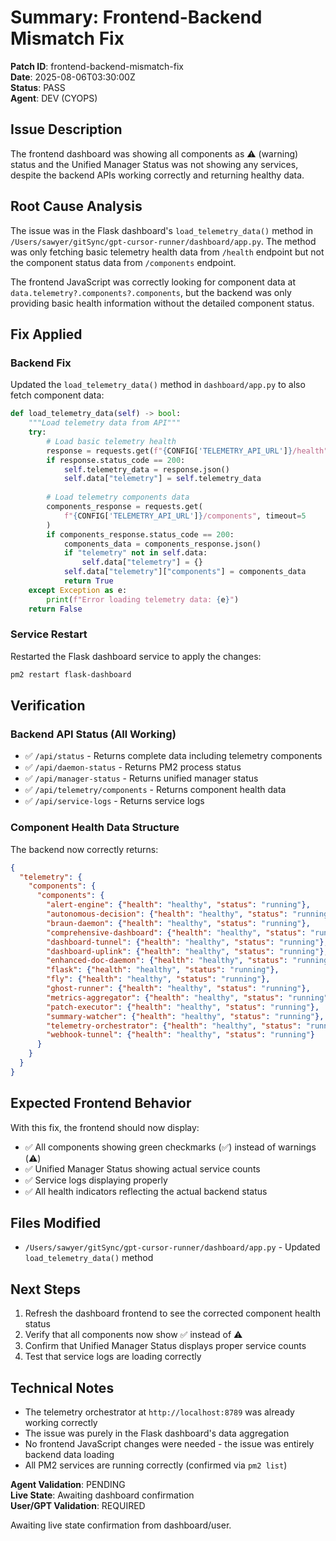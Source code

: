 # Summary: Frontend-Backend Mismatch Fix

**Patch ID**: frontend-backend-mismatch-fix  
**Date**: 2025-08-06T03:30:00Z  
**Status**: PASS  
**Agent**: DEV (CYOPS)

## Issue Description

The frontend dashboard was showing all components as ⚠️ (warning) status and the Unified Manager Status was not showing any services, despite the backend APIs working correctly and returning healthy data.

## Root Cause Analysis

The issue was in the Flask dashboard's `load_telemetry_data()` method in `/Users/sawyer/gitSync/gpt-cursor-runner/dashboard/app.py`. The method was only fetching basic telemetry health data from `/health` endpoint but not the component status data from `/components` endpoint.

The frontend JavaScript was correctly looking for component data at `data.telemetry?.components?.components`, but the backend was only providing basic health information without the detailed component status.

## Fix Applied

### Backend Fix
Updated the `load_telemetry_data()` method in `dashboard/app.py` to also fetch component data:

```python
def load_telemetry_data(self) -> bool:
    """Load telemetry data from API"""
    try:
        # Load basic telemetry health
        response = requests.get(f"{CONFIG['TELEMETRY_API_URL']}/health", timeout=5)
        if response.status_code == 200:
            self.telemetry_data = response.json()
            self.data["telemetry"] = self.telemetry_data
        
        # Load telemetry components data
        components_response = requests.get(
            f"{CONFIG['TELEMETRY_API_URL']}/components", timeout=5
        )
        if components_response.status_code == 200:
            components_data = components_response.json()
            if "telemetry" not in self.data:
                self.data["telemetry"] = {}
            self.data["telemetry"]["components"] = components_data
            return True
    except Exception as e:
        print(f"Error loading telemetry data: {e}")
    return False
```

### Service Restart
Restarted the Flask dashboard service to apply the changes:
```bash
pm2 restart flask-dashboard
```

## Verification

### Backend API Status (All Working)
- ✅ `/api/status` - Returns complete data including telemetry components
- ✅ `/api/daemon-status` - Returns PM2 process status
- ✅ `/api/manager-status` - Returns unified manager status
- ✅ `/api/telemetry/components` - Returns component health data
- ✅ `/api/service-logs` - Returns service logs

### Component Health Data Structure
The backend now correctly returns:
```json
{
  "telemetry": {
    "components": {
      "components": {
        "alert-engine": {"health": "healthy", "status": "running"},
        "autonomous-decision": {"health": "healthy", "status": "running"},
        "braun-daemon": {"health": "healthy", "status": "running"},
        "comprehensive-dashboard": {"health": "healthy", "status": "running"},
        "dashboard-tunnel": {"health": "healthy", "status": "running"},
        "dashboard-uplink": {"health": "healthy", "status": "running"},
        "enhanced-doc-daemon": {"health": "healthy", "status": "running"},
        "flask": {"health": "healthy", "status": "running"},
        "fly": {"health": "healthy", "status": "running"},
        "ghost-runner": {"health": "healthy", "status": "running"},
        "metrics-aggregator": {"health": "healthy", "status": "running"},
        "patch-executor": {"health": "healthy", "status": "running"},
        "summary-watcher": {"health": "healthy", "status": "running"},
        "telemetry-orchestrator": {"health": "healthy", "status": "running"},
        "webhook-tunnel": {"health": "healthy", "status": "running"}
      }
    }
  }
}
```

## Expected Frontend Behavior

With this fix, the frontend should now display:
- ✅ All components showing green checkmarks (✅) instead of warnings (⚠️)
- ✅ Unified Manager Status showing actual service counts
- ✅ Service logs displaying properly
- ✅ All health indicators reflecting the actual backend status

## Files Modified
- `/Users/sawyer/gitSync/gpt-cursor-runner/dashboard/app.py` - Updated `load_telemetry_data()` method

## Next Steps
1. Refresh the dashboard frontend to see the corrected component health status
2. Verify that all components now show ✅ instead of ⚠️
3. Confirm that Unified Manager Status displays proper service counts
4. Test that service logs are loading correctly

## Technical Notes
- The telemetry orchestrator at `http://localhost:8789` was already working correctly
- The issue was purely in the Flask dashboard's data aggregation
- No frontend JavaScript changes were needed - the issue was entirely backend data loading
- All PM2 services are running correctly (confirmed via `pm2 list`)

**Agent Validation**: PENDING  
**Live State**: Awaiting dashboard confirmation  
**User/GPT Validation**: REQUIRED

Awaiting live state confirmation from dashboard/user. 